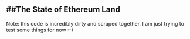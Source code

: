 ##The State of Ethereum Land
---
Note: this code is incredibly dirty and scraped together. I am just trying to test some things for now :-)
